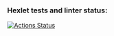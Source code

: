 ### Hexlet tests and linter status:
[![Actions Status](https://github.com/annabad/data-analytics-project-96/actions/workflows/hexlet-check.yml/badge.svg)](https://github.com/annabad/data-analytics-project-96/actions)